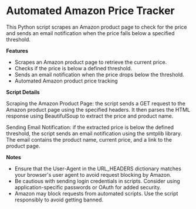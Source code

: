 # Automated Amazon Price Tracker

This Python script scrapes an Amazon product page to check for the price and sends an email notification when the price falls below a specified threshold.

**Features**
- Scrapes an Amazon product page to retrieve the current price.
- Checks if the price is below a defined threshold.
- Sends an email notification when the price drops below the threshold.
- Automated Amazon product price tracking

**Script Details**

Scraping the Amazon Product Page: the script sends a GET request to the Amazon product page using the specified headers. It then parses the HTML response using BeautifulSoup to extract the price and product name.

Sending Email Notification: if the extracted price is below the defined threshold, the script sends an email notification using the smtplib library. The email contains the product name, current price, and a link to the product page.

**Notes**

- Ensure that the User-Agent in the URL_HEADERS dictionary matches your browser's user agent to avoid request blocking by Amazon.
- Be cautious with sending login credentials in scripts. Consider using application-specific passwords or OAuth for added security.
- Amazon may block requests from automated scripts. Use the script responsibly to avoid getting banned.


